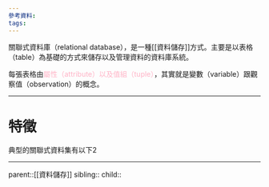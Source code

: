 ```yaml
---
參考資料:
tags:
---
```

關聯式資料庫（relational database），是一種[[資料儲存]]方式。主要是以表格（table）為基礎的方式來儲存以及管理資料的資料庫系統。

每張表格由<font color=ffb3c6>屬性（attribute）以及值組（tuple）</font>，其實就是變數（variable）跟觀察值（observation）的概念。　 
- - -
# 特徵
典型的關聯式資料集有以下2
- - -
parent::[[資料儲存]]
sibling::
child::